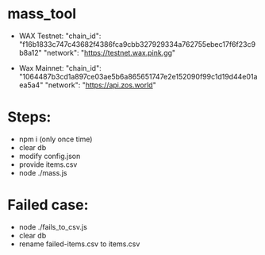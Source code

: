 # mass_tool

- WAX Testnet:
  "chain_id": "f16b1833c747c43682f4386fca9cbb327929334a762755ebec17f6f23c9b8a12"
  "network": "https://testnet.wax.pink.gg"

- Wax Mainnet:
  "chain_id": "1064487b3cd1a897ce03ae5b6a865651747e2e152090f99c1d19d44e01aea5a4"
  "network": "https://api.zos.world"

# Steps:

- npm i (only once time)
- clear db
- modify config.json
- provide items.csv
- node ./mass.js

# Failed case:

- node ./fails_to_csv.js
- clear db
- rename failed-items.csv to items.csv
